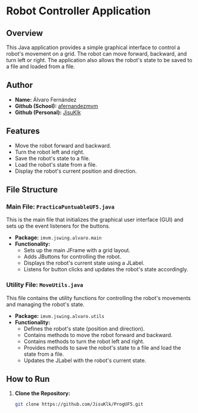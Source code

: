 # Robot Controller Application

## Overview

This Java application provides a simple graphical interface to control a robot's movement on a grid. The robot can move forward, backward, and turn left or right. The application also allows the robot's state to be saved to a file and loaded from a file.

## Author

- **Name:** Álvaro Fernández
- **Github (School):** [afernandezmvm](https://github.com/afernandezmvm)
- **Github (Personal):** [JisuKlk](https://github.com/JisuKlk)

## Features

- Move the robot forward and backward.
- Turn the robot left and right.
- Save the robot's state to a file.
- Load the robot's state from a file.
- Display the robot's current position and direction.

## File Structure

### Main File: `PracticaPuntuableUF5.java`

This is the main file that initializes the graphical user interface (GUI) and sets up the event listeners for the buttons.

- **Package:** `imvm.jswing.alvaro.main`
- **Functionality:**
  - Sets up the main JFrame with a grid layout.
  - Adds JButtons for controlling the robot.
  - Displays the robot's current state using a JLabel.
  - Listens for button clicks and updates the robot's state accordingly.

### Utility File: `MoveUtils.java`

This file contains the utility functions for controlling the robot's movements and managing the robot's state.

- **Package:** `imvm.jswing.alvaro.utils`
- **Functionality:**
  - Defines the robot's state (position and direction).
  - Contains methods to move the robot forward and backward.
  - Contains methods to turn the robot left and right.
  - Provides methods to save the robot's state to a file and load the state from a file.
  - Updates the JLabel with the robot's current state.

## How to Run

1. **Clone the Repository:**

   ```bash
   git clone https://github.com/JisuKlk/ProgUF5.git
